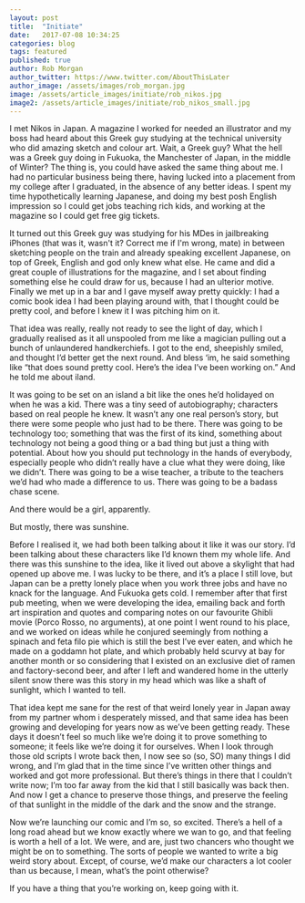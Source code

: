 ```yaml
---
layout: post
title:  "Initiate"
date:   2017-07-08 10:34:25
categories: blog
tags: featured
published: true
author: Rob Morgan
author_twitter: https://www.twitter.com/AboutThisLater
author_image: /assets/images/rob_morgan.jpg
image: /assets/article_images/initiate/rob_nikos.jpg
image2: /assets/article_images/initiate/rob_nikos_small.jpg
---
```


<img src="{{ page.image | prepend: site.baseurl }}" style="display:none"/>

I met Nikos in Japan. A magazine I worked for needed an illustrator and my boss had heard about this Greek guy studying at the technical university who did amazing sketch and colour art. Wait, a Greek guy? What the hell was a Greek guy doing in Fukuoka, the Manchester of Japan, in the middle of Winter? The thing is, you could have asked the same thing about me. I had no particular business being there, having lucked into a placement from my college after I graduated, in the absence of any better ideas. I spent my time hypothetically learning Japanese, and doing my best posh English impression so I could get jobs teaching rich kids, and working at the magazine so I could get free gig tickets.

It turned out this Greek guy was studying for his MDes in jailbreaking iPhones (that was it, wasn't it? Correct me if I'm wrong, mate) in between sketching people on the train and already speaking excellent Japanese, on top of Greek, English and god only knew what else. He came and did a great couple of illustrations for the magazine, and I set about finding something else he could draw for us, because I had an ulterior motive. Finally we met up in a bar and I gave myself away pretty quickly: I had a comic book idea I had been playing around with, that I thought could be pretty cool, and before I knew it I was pitching him on it.

That idea was really, really not ready to see the light of day, which I gradually realised as it all unspooled from me like a magician pulling out a bunch of unlaundered handkerchiefs. I got to the end, sheepishly smiled, and thought I’d better get the next round. And bless ‘im, he said something like “that does sound pretty cool. Here’s the idea I’ve been working on.” And he told me about iland.

It was going to be set on an island a bit like the ones he’d holidayed on when he was a kid. There was a tiny seed of autobiography; characters based on real people he knew. It wasn’t any one real person’s story, but there were some people who just had to be there. There was going to be technology too; something that was the first of its kind, something about technology not being a good thing or a bad thing but just a thing with potential. About how you should put technology in the hands of everybody, especially people who didn’t really have a clue what they were doing, like we didn’t. There was going to be a wise teacher, a tribute to the teachers we’d had who made a difference to us. There was going to be a badass chase scene.

And there would be a girl, apparently.

But mostly, there was sunshine. 

Before I realised it, we had both been talking about it like it was our story. I’d been talking about these characters like I’d known them my whole life. And there was this sunshine to the idea, like it lived out above a skylight that had opened up above me. I was lucky to be there, and it’s a place I still love, but Japan can be a pretty lonely place when you work three jobs and have no knack for the language. And Fukuoka gets cold. I remember after that first pub meeting, when we were developing the idea, emailing back and forth art inspiration and quotes and comparing notes on our favourite Ghibli movie (Porco Rosso, no arguments), at one point I went round to his place, and we worked on ideas while he conjured seemingly from nothing a spinach and feta filo pie which is still the best I’ve ever eaten, and which he made on a goddamn hot plate, and which probably held scurvy at bay for another month or so considering that I existed on an exclusive diet of ramen and factory-second beer, and after I left and wandered home in the utterly silent snow there was this story in my head which was like a shaft of sunlight, which I wanted to tell.

That idea kept me sane for the rest of that weird lonely year in Japan away from my partner whom i desperately missed, and that same idea has been growing and developing for years now as we’ve been getting ready. These days it doesn’t feel so much like we’re doing it to prove something to someone; it feels like we’re doing it for ourselves. When I look through those old scripts I wrote back then, I now see so (so, SO) many things I did wrong, and I’m glad that in the time since I’ve written other things and worked and got more professional. But there’s things in there that I couldn’t write now; I’m too far away from the kid that I still basically was back then. And now I get a chance to preserve those things, and preserve the feeling of that sunlight in the middle of the dark and the snow and the strange.

Now we’re launching our comic and I’m so, so excited. There’s a hell of a long road ahead but we know exactly where we wan to go, and that feeling is worth a hell of a lot. We were, and are, just two chancers who thought we might be on to something. The sorts of people we wanted to write a big weird story about. Except, of course, we’d make our characters a lot cooler than us because, I mean, what’s the point otherwise?

If you have a thing that you’re working on, keep going with it.
